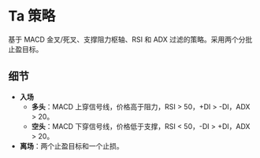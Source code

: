 # Ta 策略

基于 MACD 金叉/死叉、支撑阻力枢轴、RSI 和 ADX 过滤的策略。采用两个分批止盈目标。

## 细节

- **入场**
  - **多头**：MACD 上穿信号线，价格高于阻力，RSI > 50，+DI > -DI，ADX > 20。
  - **空头**：MACD 下穿信号线，价格低于支撑，RSI < 50，-DI > +DI，ADX > 20。
- **离场**：两个止盈目标和一个止损。
